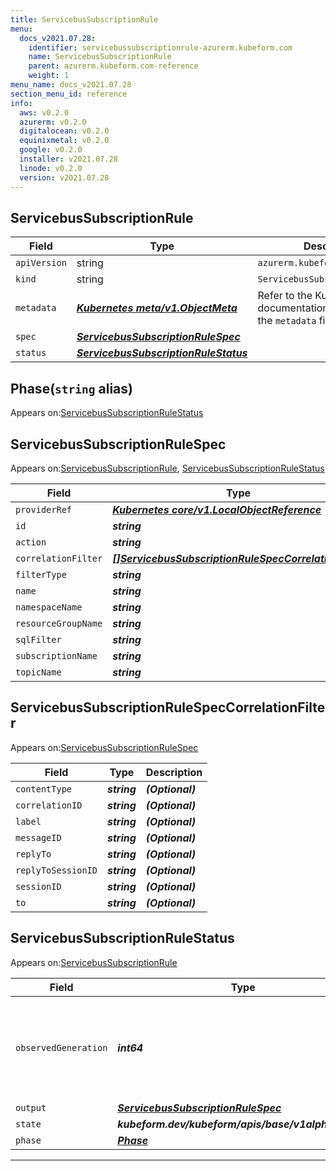 ```yaml
---
title: ServicebusSubscriptionRule
menu:
  docs_v2021.07.28:
    identifier: servicebussubscriptionrule-azurerm.kubeform.com
    name: ServicebusSubscriptionRule
    parent: azurerm.kubeform.com-reference
    weight: 1
menu_name: docs_v2021.07.28
section_menu_id: reference
info:
  aws: v0.2.0
  azurerm: v0.2.0
  digitalocean: v0.2.0
  equinixmetal: v0.2.0
  google: v0.2.0
  installer: v2021.07.28
  linode: v0.2.0
  version: v2021.07.28
---
```


## ServicebusSubscriptionRule
| Field | Type | Description |
| ------ | ----- | ----------- |
| `apiVersion` | string | `azurerm.kubeform.com/v1alpha1` |
|    `kind` | string | `ServicebusSubscriptionRule` |
| `metadata` | ***[Kubernetes meta/v1.ObjectMeta](https://v1-18.docs.kubernetes.io/docs/reference/generated/kubernetes-api/v1.18/#objectmeta-v1-meta)***|Refer to the Kubernetes API documentation for the fields of the `metadata` field.|
| `spec` | ***[ServicebusSubscriptionRuleSpec](#servicebussubscriptionrulespec)***||
| `status` | ***[ServicebusSubscriptionRuleStatus](#servicebussubscriptionrulestatus)***||
## Phase(`string` alias)

Appears on:[ServicebusSubscriptionRuleStatus](#servicebussubscriptionrulestatus)

## ServicebusSubscriptionRuleSpec

Appears on:[ServicebusSubscriptionRule](#servicebussubscriptionrule), [ServicebusSubscriptionRuleStatus](#servicebussubscriptionrulestatus)

| Field | Type | Description |
| ------ | ----- | ----------- |
| `providerRef` | ***[Kubernetes core/v1.LocalObjectReference](https://v1-18.docs.kubernetes.io/docs/reference/generated/kubernetes-api/v1.18/#localobjectreference-v1-core)***||
| `id` | ***string***||
| `action` | ***string***| ***(Optional)*** |
| `correlationFilter` | ***[[]ServicebusSubscriptionRuleSpecCorrelationFilter](#servicebussubscriptionrulespeccorrelationfilter)***| ***(Optional)*** |
| `filterType` | ***string***||
| `name` | ***string***||
| `namespaceName` | ***string***||
| `resourceGroupName` | ***string***||
| `sqlFilter` | ***string***| ***(Optional)*** |
| `subscriptionName` | ***string***||
| `topicName` | ***string***||
## ServicebusSubscriptionRuleSpecCorrelationFilter

Appears on:[ServicebusSubscriptionRuleSpec](#servicebussubscriptionrulespec)

| Field | Type | Description |
| ------ | ----- | ----------- |
| `contentType` | ***string***| ***(Optional)*** |
| `correlationID` | ***string***| ***(Optional)*** |
| `label` | ***string***| ***(Optional)*** |
| `messageID` | ***string***| ***(Optional)*** |
| `replyTo` | ***string***| ***(Optional)*** |
| `replyToSessionID` | ***string***| ***(Optional)*** |
| `sessionID` | ***string***| ***(Optional)*** |
| `to` | ***string***| ***(Optional)*** |
## ServicebusSubscriptionRuleStatus

Appears on:[ServicebusSubscriptionRule](#servicebussubscriptionrule)

| Field | Type | Description |
| ------ | ----- | ----------- |
| `observedGeneration` | ***int64***| ***(Optional)*** Resource generation, which is updated on mutation by the API Server.|
| `output` | ***[ServicebusSubscriptionRuleSpec](#servicebussubscriptionrulespec)***| ***(Optional)*** |
| `state` | ***kubeform.dev/kubeform/apis/base/v1alpha1.State***| ***(Optional)*** |
| `phase` | ***[Phase](#phase)***| ***(Optional)*** |
---
